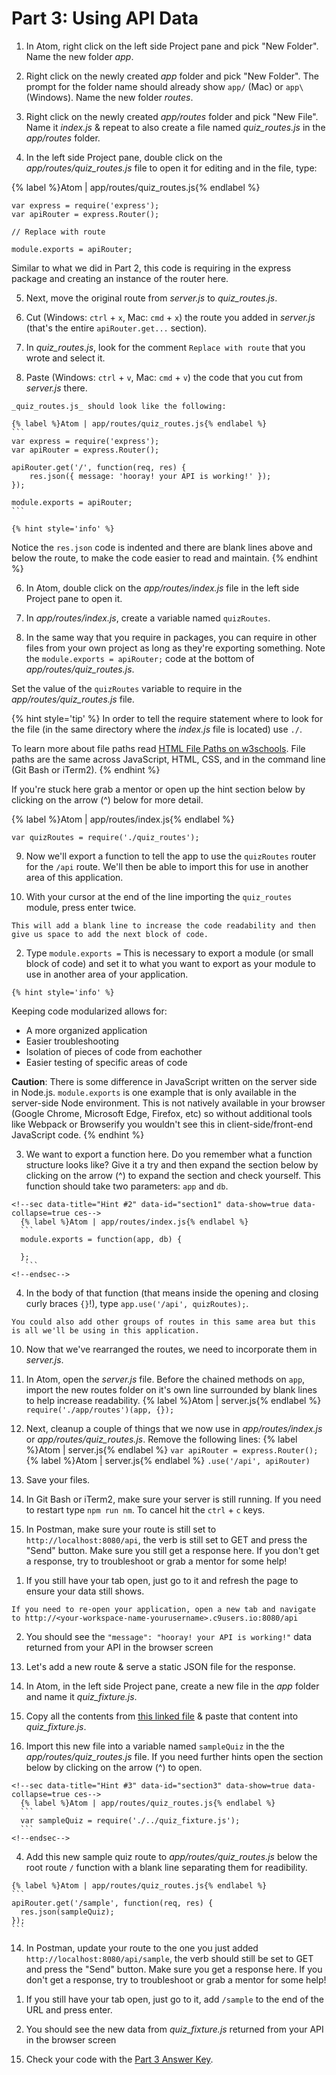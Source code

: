 # Part 3: Using API Data

1. In Atom, right click on the left side Project pane and pick "New Folder".  Name the new folder _app_.

2. Right click on the newly created _app_ folder and pick "New Folder". The prompt for the folder name should already show `app/` (Mac) or `app\` (Windows).  Name the new folder _routes_.

3. Right click on the newly created _app/routes_ folder and pick "New File".  Name it _index.js_ & repeat to also create a file named _quiz_routes.js_ in the _app/routes_ folder.

4. In the left side Project pane, double click on the _app/routes/quiz_routes.js_ file to open it for editing and in the file, type: 

  {% label %}Atom | app/routes/quiz_routes.js{% endlabel %}
  ```
  var express = require('express');
  var apiRouter = express.Router();

  // Replace with route

  module.exports = apiRouter;
  ```
  
  Similar to what we did in Part 2, this code is requiring in the express package and creating an instance of the router here.

5. Next, move the original route from _server.js_ to _quiz_routes.js_.

  1. Cut (Windows: `ctrl` + `x`, Mac: `cmd` + `x`) the route you added in _server.js_ (that's the entire `apiRouter.get...` section).
  
  2. In _quiz_routes.js_, look for the comment `Replace with route` that you wrote and select it.
  
  3. Paste (Windows: `ctrl` + `v`, Mac: `cmd` + `v`) the code that you cut from _server.js_ there.  

    _quiz_routes.js_ should look like the following:

    {% label %}Atom | app/routes/quiz_routes.js{% endlabel %}
    ```
    var express = require('express');
    var apiRouter = express.Router();

    apiRouter.get('/', function(req, res) {
        res.json({ message: 'hooray! your API is working!' });
    });

    module.exports = apiRouter;
    ```

    {% hint style='info' %}
Notice the `res.json` code is indented and there are blank lines above and below the route, to make the code easier to read and maintain.
    {% endhint %}

6. In Atom, double click on the _app/routes/index.js_ file in the left side Project pane to open it.  

7. In _app/routes/index.js_, create a variable named `quizRoutes`.

8. In the same way that you require in packages, you can require in other files from your own project as long as they're exporting something.  Note the `module.exports = apiRouter;` code at the bottom of _app/routes/quiz_routes.js_.

  Set the value of the `quizRoutes` variable to require in the _app/routes/quiz_routes.js_ file.  
  
  {% hint style='tip' %}
In order to tell the require statement where to look for the file (in the same directory where the _index.js_ file is located) use `./`. 

To learn more about file paths read [HTML File Paths on w3schools](https://www.w3schools.com/html/html_filepaths.asp).  File paths are the same across JavaScript, HTML, CSS, and in the command line (Git Bash or iTerm2). 
  {% endhint %}
  
  If you're stuck here grab a mentor or open up the hint section below by clicking on the arrow (^) below for more detail.

  <!--sec data-title="Hint #1" data-id="section0" data-show=true data-collapse=true ces-->
  {% label %}Atom | app/routes/index.js{% endlabel %}
  ```
  var quizRoutes = require('./quiz_routes');
  ```
  <!--endsec-->

9. Now we'll export a function to tell the app to use the `quizRoutes` router for the `/api` route.  We'll then be able to import this for use in another area of this application. 

  1. With your cursor at the end of the line importing the `quiz_routes` module, press enter twice.

    This will add a blank line to increase the code readability and then give us space to add the next block of code. 

  2. Type `module.exports =` This is necessary to export a module (or small block of code) and set it to what you want to export as your module to use in another area of your application. 
  
    {% hint style='info' %}
Keeping code modularized allows for:
* A more organized application
* Easier troubleshooting
* Isolation of pieces of code from eachother
* Easier testing of specific areas of code  


**Caution**: There is some difference in JavaScript written on the server side in Node.js. `module.exports` is one example that is only available in the server-side Node environment.  This is not natively available in your browser (Google Chrome, Microsoft Edge, Firefox, etc) so without additional tools like Webpack or Browserify you wouldn't see this in client-side/front-end JavaScript code.
    {% endhint %}
   
  3. We want to export a function here.  Do you remember what a function structure looks like? Give it a try and then expand the section below by clicking on the arrow (^) to expand the section and check yourself. This function should take two parameters: `app` and `db`.
  
    <!--sec data-title="Hint #2" data-id="section1" data-show=true data-collapse=true ces-->
      {% label %}Atom | app/routes/index.js{% endlabel %}
      ```
      module.exports = function(app, db) {

      };
       ```
    <!--endsec-->

  4. In the body of that function (that means inside the opening and closing curly braces `{}`!), type `app.use('/api', quizRoutes);`. 
  
    You could also add other groups of routes in this same area but this is all we'll be using in this application.  

10. Now that we've rearranged the routes, we need to incorporate them in _server.js_.

  1. In Atom, open the _server.js_ file.  Before the chained methods on `app`, import the new routes folder on it's own line surrounded by blank lines to help increase readability. 
    {% label %}Atom | server.js{% endlabel %}
    ```
    require('./app/routes')(app, {});
    ```

  2. Next, cleanup a couple of things that we now use in _app/routes/index.js_ or _app/routes/quiz_routes.js_. Remove the following lines:
    {% label %}Atom | server.js{% endlabel %}
    ```
    var apiRouter = express.Router();
    ```
    {% label %}Atom | server.js{% endlabel %}
    ```
    .use('/api', apiRouter)
    ```
    
  3. Save your files.

11. In Git Bash or iTerm2, make sure your server is still running.  If you need to restart type `npm run nm`.  To cancel hit the `ctrl` + `c` keys.

12. In Postman, make sure your route is still set to `http://localhost:8080/api`, the verb is still set to GET and press the "Send" button.  Make sure you still get a response here.  If you don't get a response, try to troubleshoot or grab a mentor for some help! 

  <!--sec data-title="Chromebooks Only: Cloud9 Instructions" data-id="sectionPostman9" data-show=true data-collapse=true ces-->

  1. If you still have your tab open, just go to it and refresh the page to ensure your data still shows.  
  
    If you need to re-open your application, open a new tab and navigate to http://<your-workspace-name-yourusername>.c9users.io:8080/api
  
  2. You should see the `"message": "hooray! your API is working!"` data returned from your API in the browser screen
<!--endsec-->

13. Let's add a new route & serve a static JSON file for the response.

  1. In Atom, in the left side Project pane, create a new file in the _app_ folder and name it _quiz_fixture.js_.

  2. Copy all the contents from [this linked file](https://github.com/KansasCityWomeninTechnology/trivia-api/blob/answer-key-part-3/app/quiz_fixture.js) & paste that content into _quiz_fixture.js_.

  3. Import this new file into a variable named `sampleQuiz` in the the _app/routes/quiz_routes.js_ file.  If you need further hints open the section below by clicking on the arrow (^) to open.
  
    <!--sec data-title="Hint #3" data-id="section3" data-show=true data-collapse=true ces-->
      {% label %}Atom | app/routes/quiz_routes.js{% endlabel %}
      ```
      var sampleQuiz = require('./../quiz_fixture.js');
      ```
    <!--endsec-->

  4. Add this new sample quiz route to _app/routes/quiz_routes.js_ below the root route `/` function with a blank line separating them for readibility.
  
    {% label %}Atom | app/routes/quiz_routes.js{% endlabel %}
    ```
    apiRouter.get('/sample', function(req, res) {
      res.json(sampleQuiz);
    });
    ```
    
14. In Postman, update your route to the one you just added `http://localhost:8080/api/sample`, the verb should still be set to GET and press the "Send" button.  Make sure you get a response here.  If you don't get a response, try to troubleshoot or grab a mentor for some help! 

  <!--sec data-title="Chromebooks Only: Cloud9 Instructions" data-id="sectionPostman2" data-show=true data-collapse=true ces-->

  1. If you still have your tab open, just go to it, add `/sample` to the end of the URL and press enter.
  
  2. You should see the new data from _quiz_fixture.js_ returned from your API in the browser screen
<!--endsec-->

15. Check your code with the [Part 3 Answer Key](https://github.com/KansasCityWomeninTechnology/trivia-api/tree/answer-key-part-3).
